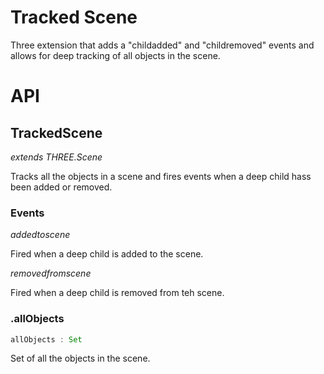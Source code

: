 # Tracked Scene

Three extension that adds a "childadded" and "childremoved" events and allows for deep tracking of all objects in the scene.

# API

## TrackedScene

_extends THREE.Scene_

Tracks all the objects in a scene and fires events when a deep child hass been added or removed.

### Events

_addedtoscene_

Fired when a deep child is added to the scene.

_removedfromscene_

Fired when a deep child is removed from teh scene.

### .allObjects

```js
allObjects : Set
```

Set of all the objects in the scene.
